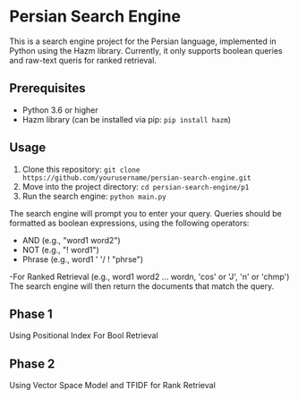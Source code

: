 # Persian Search Engine

This is a search engine project for the Persian language, implemented in Python using the Hazm library. Currently, it only supports boolean queries and raw-text queris for ranked retrieval.

## Prerequisites

- Python 3.6 or higher
- Hazm library (can be installed via pip: `pip install hazm`)

## Usage

1. Clone this repository: `git clone https://github.com/yourusername/persian-search-engine.git`
2. Move into the project directory: `cd persian-search-engine/p1`
3. Run the search engine: `python main.py`

The search engine will prompt you to enter your query. Queries should be formatted as boolean expressions, using the following operators:

- AND (e.g., "word1 word2")
- NOT (e.g., "! word1")
- Phrase (e.g., word1 ' '/ ! "phrse")

-For Ranked Retrieval (e.g., word1 word2 ... wordn, 'cos' or 'J', 'n' or 'chmp')
The search engine will then return the documents that match the query.

## Phase 1
Using Positional Index For Bool Retrieval
## Phase 2
Using Vector Space Model and TFIDF for Rank Retrieval
